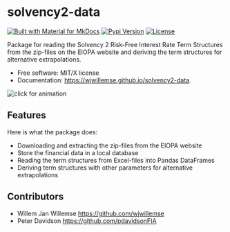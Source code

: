 # solvency2-data

[![Built with Material for MkDocs](https://img.shields.io/badge/Material_for_MkDocs-526CFE?style=for-the-badge&logo=MaterialForMkDocs&logoColor=white)](https://wjwillemse.github.io/solvency2-data/)
[![Pypi Version](https://img.shields.io/pypi/v/solvency2_data.svg)](https://pypi.python.org/pypi/solvency2-data)
[![License](https://img.shields.io/badge/License-MIT/X-blue.svg)](https://github.com/wjwillemse/solvency2-data/blob/master/LICENSE)

Package for reading the Solvency 2 Risk-Free Interest Rate Term
Structures from the zip-files on the EIOPA website and deriving the term
structures for alternative extrapolations.

-   Free software: MIT/X license
-   Documentation: <https://wjwillemse.github.io/solvency2-data>.

![click for animation](https://raw.githubusercontent.com/wjwillemse/solvency2-data/master/docs/rfr.gif?raw=true)

## Features

Here is what the package does:

-   Downloading and extracting the zip-files from the EIOPA website
-   Store the financial data in a local database
-   Reading the term structures from Excel-files into Pandas DataFrames
-   Deriving term structures with other parameters for alternative
    extrapolations

## Contributors

* Willem Jan Willemse <https://github.com/wjwillemse>
* Peter Davidson <https://github.com/pdavidsonFIA>
